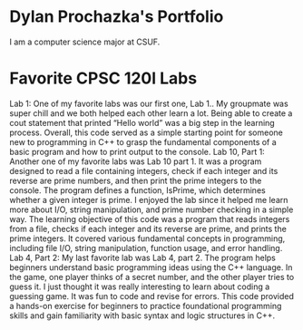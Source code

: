 # Dylan Prochazka's Portfolio

I am a computer science major at CSUF. 

# Favorite CPSC 120l Labs
Lab 1:
One of my favorite labs was our first one, Lab 1.. My groupmate was super chill and we both helped each other learn a lot. Being able to create a cout statement that printed “Hello world” was a big step in the learning process. Overall, this code served as a simple starting point for someone new to programming in C++ to grasp the fundamental components of a basic program and how to print output to the console.
Lab 10, Part 1:
Another one of my favorite labs was Lab 10 part 1. It was a program designed to read a file containing integers, check if each integer and its reverse are prime numbers, and then print the prime integers to the console. The program defines a function, IsPrime, which determines whether a given integer is prime. I enjoyed the lab since it helped me learn more about I/O, string manipulation, and prime number checking in a simple way. The learning objective of this code was a program that reads integers from a file, checks if each integer and its reverse are prime, and prints the prime integers. It covered various fundamental concepts in programming, including file I/O, string manipulation, function usage, and error handling.
Lab 4, Part 2:
My last favorite lab was Lab 4, part 2. The program helps beginners understand basic programming ideas using the C++ language. In the game, one player thinks of a secret number, and the other player tries to guess it. I just thought it was really interesting to learn about coding a guessing game. It was fun to code and revise for errors. This code provided a hands-on exercise for beginners to practice foundational programming skills and gain familiarity with basic syntax and logic structures in C++.
